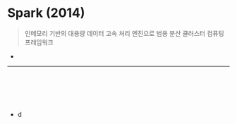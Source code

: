 # Spark (2014)
> 인메모리 기반의 대용량 데이터 고속 처리 엔진으로 범용 분산 클러스터 컴퓨팅 프레임워크
* 

<hr>
<br>

## 
####

<br>

###
* d

<br>

